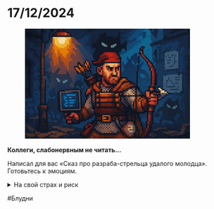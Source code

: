 # 17/12/2024

<div align="left"><figure><img src="../../../assets/img/photo_2025-10-02_14-49-43.jpg" alt="" width="375"><figcaption></figcaption></figure></div>

**Коллеги, слабонервным не читать...**

Написал для вас «Сказ про разраба-стрельца удалого молодца». Готовьтесь к эмоциям.

<details>

<summary>На свой страх и риск</summary>

Представьте себе мир, где разработчики пишут код так же, как рисуют дети на обоях – просто потому что им так захотелось. Никаких требований, никаких тестов, никакой аналитики. Просто волшебство и вдохновение!

Никогда не видели? А я видел и было это так:

Шаг 1: Идея 💡 приходит внезапно. «О, я знаю, как сделать крутое приложение — корпоративный планер, который еще будет инструментом целеполагания!»

Шаг 2: Без лишних вопросов сразу начинаем расширять команду, согласовывать оферы. Врем руководству о миллиардах экономии. Без промедления бежим писать код. Да, да. Через nano сразу на прод. Зачем тратить время на анализ? Ведь интуиция никогда не подводила! 🤔

Шаг 3: Код написан, но никто не знает, работает ли он вообще. Кто будет тестировать? Мы же не нанимали тестировщиков… Да и кому это нужно, это же скучно!

Шаг 4: Запускаем проект в прод (кому я вру, он же и писался сразу на проде). Если что-то пойдет не так... ну, всегда можно сказать, что проблемы с инфрой или безопасники заблокировали!

Результат: Пользователи жалуются, баги повсюду. Оставить запрос на обслуживание или заявку на инцидент невозможно. Они подаются через сам планер. А планер то и не работает.

Зато команда разработчиков уже ушла пить кофе, чтобы придумать новую гениальную идею.

Коллеги, разработка ПО – это не инструмент самовыражения, а процесс, требующий дисциплины и внимания к деталям. Иначе ваш продукт может превратиться в корпоративный планер, которым пользуются только лишь потому, что заставило руководство…

</details>

\#Блудни
